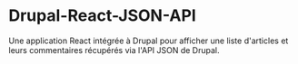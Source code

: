 # Drupal-React-JSON-API
Une application React intégrée à Drupal pour afficher une liste d'articles et leurs commentaires récupérés via l'API JSON de Drupal.
